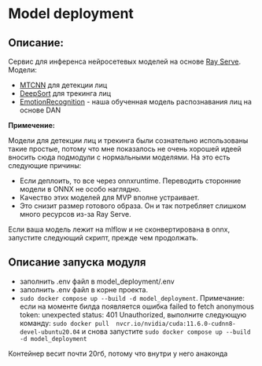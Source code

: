 Model deployment
==============================
Описание: 
---------------------
Cервис для инференса нейросетевых моделей на основе [Ray Serve](https://docs.ray.io/en/latest/serve/index.html). 
Модели:
 - [MTCNN](https://pypi.org/project/mtcnn/) для детекции лиц
 - [DeepSort](https://pypi.org/project/deep-sort-realtime/) для трекинга лиц
 - [EmotionRecognition](https://github.com/starminalush/mfdp-2023) - наша обученная модель распознавания лиц на основе DAN

**Примечение:**

Модели для детекции лиц и трекинга были сознательно использованы такие простые, потому что мне показалось не очень хорошей идеей вносить сюда подмодули с нормальными моделями.
На это есть следующие причины:
 - Если деплоить, то все через onnxruntime. Переводить сторонние модели в ONNX не особо наглядно.
 - Качество этих моделей для MVP вполне устраивает.
 - Это снизит размер готового образа. Он и так потребляет слишком много ресурсов из-за Ray Serve.

Если ваша модель лежит на mlflow и не сконвертирована в onnx, запустите следующий скрипт, прежде чем продолжать.

Описание запуска модуля
---------------------
 - заполнить .env файл в model_deployment/.env
 - заполнить .env файл в корне проекта.
 - `sudo docker compose up --build -d model_deployment`. 
Примечание: если на моменте билда появляется ошибка failed to fetch anonymous token: unexpected status: 401 Unauthorized, выполните следующую команду:
`sudo docker pull  nvcr.io/nvidia/cuda:11.6.0-cudnn8-devel-ubuntu20.04` и снова запустите `sudo docker compose up --build -d model_deployment`
 
Контейнер весит почти 20гб, потому что внутри у него анаконда



